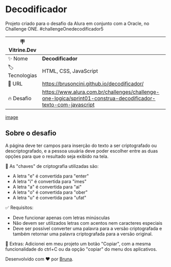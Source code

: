 # Decodificador

Projeto criado para o desafio da Alura em conjunto com a Oracle, no Challenge ONE. 
#challengeOnedecodificador5

| :placard: Vitrine.Dev |     |
| -------------  | --- |
| :sparkles: Nome        | **Decodificador**
| :label: Tecnologias | HTML, CSS, JavaScript
| :rocket: URL         | https://brusoncini.github.io/decodificador/
| :fire: Desafio     | https://www.alura.com.br/challenges/challenge-one-logica/sprint01-construa-decodificador-texto-com-javascript

<!-- Inserir imagem com a #vitrinedev ao final do link -->
[image](https://user-images.githubusercontent.com/120529944/235996461-269a5666-517a-45d6-b6ef-7bb6c3e8e9e2.png#vitrinedev)

## Sobre o desafio

A página deve ter campos para inserção do texto a ser criptografado ou descriptografado, e a pessoa usuária deve poder escolher entre as duas opções para que o resultado seja exibido na tela.

🔑 As "chaves" de criptografia utilizadas são:
* A letra "e" é convertida para "enter"
* A letra "i" é convertida para "imes"
* A letra "a" é convertida para "ai"
* A letra "o" é convertida para "ober"
* A letra "u" é convertida para "ufat"

✅ Requisitos:
* Deve funcionar apenas com letras minúsculas
* Não devem ser utilizados letras com acentos nem caracteres especiais
* Deve ser possível converter uma palavra para a versão criptografada e também retornar uma palavra criptografada para a versão original.

🐣 Extras:
Adicionei em meu projeto um botão "Copiar", com a mesma funcionalidade do ctrl+C ou da opção "copiar" do menu dos aplicativos.

Desenvolvido com ♥ por [Bruna](https://www.linkedin.com/in/brunasoncini/).
